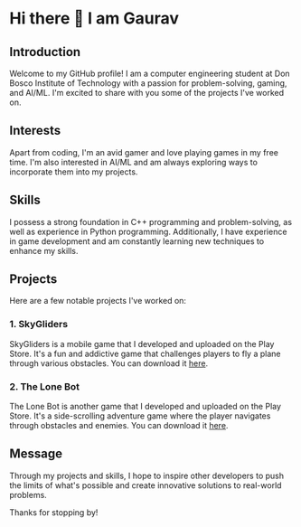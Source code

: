 # Hi there 👋  I am Gaurav

## Introduction
Welcome to my GitHub profile! I am a computer engineering student at Don Bosco Institute of Technology with a passion for problem-solving, gaming, and AI/ML. I'm excited to share with you some of the projects I've worked on.

## Interests
Apart from coding, I'm an avid gamer and love playing games in my free time. I'm also interested in AI/ML and am always exploring ways to incorporate them into my projects.

## Skills
I possess a strong foundation in C++ programming and problem-solving, as well as experience in Python programming. Additionally, I have experience in game development and am constantly learning new techniques to enhance my skills.

## Projects
Here are a few notable projects I've worked on:

### 1. SkyGliders
SkyGliders is a mobile game that I developed and uploaded on the Play Store. It's a fun and addictive game that challenges players to fly a plane through various obstacles. You can download it [here](https://play.google.com/store/apps/details?id=com.Teknack.SkyGliders&hl=en_US&gl=US).

### 2. The Lone Bot
The Lone Bot is another game that I developed and uploaded on the Play Store. It's a side-scrolling adventure game where the player navigates through obstacles and enemies. You can download it [here](https://play.google.com/store/search?q=The%20Lone%20Bot&c=apps&hl=en_US&gl=US).

## Message
Through my projects and skills, I hope to inspire other developers to push the limits of what's possible and create innovative solutions to real-world problems.

Thanks for stopping by!
